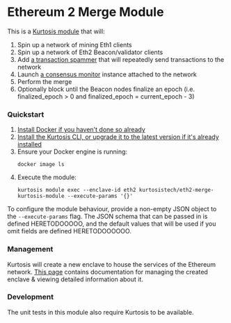 Ethereum 2 Merge Module
=======================
This is a [Kurtosis module][module-docs] that will:

1. Spin up a network of mining Eth1 clients
1. Spin up a network of Eth2 Beacon/validator clients
1. Add [a transaction spammer](https://github.com/kurtosis-tech/tx-fuzz) that will repeatedly send transactions to the network
1. Launch [a consensus monitor](https://github.com/ralexstokes/ethereum_consensus_monitor) instance attached to the network
1. Perform the merge
1. Optionally block until the Beacon nodes finalize an epoch (i.e. finalized_epoch > 0 and finalized_epoch = current_epoch - 3)

### Quickstart
1. [Install Docker if you haven't done so already][docker-installation]
1. [Install the Kurtosis CLI, or upgrade it to the latest version if it's already installed][kurtosis-cli-installation]
1. Ensure your Docker engine is running:
    ```
    docker image ls
    ```
1. Execute the module:
    ```
    kurtosis module exec --enclave-id eth2 kurtosistech/eth2-merge-kurtosis-module --execute-params '{}'
    ```

To configure the module behaviour, provide a non-empty JSON object to the `--execute-params` flag. The JSON schema that can be passed in is defined HERETODOOOOO, and the default values that will be used if you omit fields are defined HERETODOOOOOO.

### Management
Kurtosis will create a new enclave to house the services of the Ethereum network. [This page][using-the-cli] contains documentation for managing the created enclave & viewing detailed information about it.

<!-- Only links below here -->
[docker-installation]: https://docs.docker.com/get-docker/
[kurtosis-cli-installation]: https://docs.kurtosistech.com/installation.html
[module-docs]: https://docs.kurtosistech.com/modules.html
[using-the-cli]: https://docs.kurtosistech.com/using-the-cli.html

### Development
The unit tests in this module also require Kurtosis to be available.
